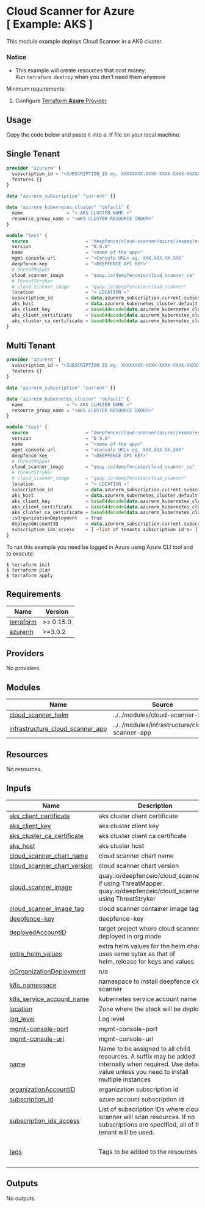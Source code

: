 # Cloud Scanner for Azure<br/>[ Example: AKS ]

This module example deploys Cloud Scanner in a AKS cluster.
### Notice

* This example will create resources that cost money.<br/>Run `terraform destroy` when you don't need them anymore

Minimum requirements:

1. Configure [Terraform **Azure** Provider](https://registry.terraform.io/providers/hashicorp/azurerm/latest/docs)

## Usage

Copy the code below and paste it into a .tf file on your local machine.

## Single Tenant

```terraform
provider "azurerm" {
  subscription_id = "<SUBSCRIPTION_ID eg. XXXXXXXX-XXXX-XXXX-XXXX-XXXXXXXXXXXX>"
  features {}
}

data "azurerm_subscription" "current" {}

data "azurerm_kubernetes_cluster" "default" {
  name                = "< AKS CLUSTER NAME >"
  resource_group_name = "<AKS CLUSTER RESOURCE GROUP>"
}

module "test" {
  source                     = "deepfence/cloud-scanner/azure//examples/aks"
  version                    = "0.9.0"
  name                       = "<name of the app>"
  mgmt-console-url           = "<Console URL> eg. XXX.XXX.XX.XXX"
  deepfence-key              = "<DEEPFENCE API KEY>"
  # ThreatMapper
  cloud_scanner_image        = "quay.io/deepfenceio/cloud_scanner_ce"
  # ThreatStryker
  # cloud_scanner_image      = "quay.io/deepfenceio/cloud_scanner"
  location                   = "< LOCATION >"
  subscription_id            = data.azurerm_subscription.current.subscription_id
  aks_host                   = data.azurerm_kubernetes_cluster.default.kube_config.0.host
  aks_client_key             = base64decode(data.azurerm_kubernetes_cluster.default.kube_config.0.client_key)
  aks_client_certificate     = base64decode(data.azurerm_kubernetes_cluster.default.kube_config.0.client_certificate)
  aks_cluster_ca_certificate = base64decode(data.azurerm_kubernetes_cluster.default.kube_config.0.cluster_ca_certificate)
}
```

## Multi Tenant

```terraform
provider "azurerm" {
  subscription_id = "<SUBSCRIPTION_ID eg. XXXXXXXX-XXXX-XXXX-XXXX-XXXXXXXXXXXX>"
  features {}
}

data "azurerm_subscription" "current" {}

data "azurerm_kubernetes_cluster" "default" {
  name                = "< AKS CLUSTER NAME >"
  resource_group_name = "<AKS CLUSTER RESOURCE GROUP>"
}

module "test" {
  source                     = "deepfence/cloud-scanner/azure//examples/aks"
  version                    = "0.9.0"
  name                       = "<name of the app>"
  mgmt-console-url           = "<Console URL> eg. XXX.XXX.XX.XXX"
  deepfence-key              = "<DEEPFENCE API KEY>"
  # ThreatMapper
  cloud_scanner_image        = "quay.io/deepfenceio/cloud_scanner_ce"
  # ThreatStryker
  # cloud_scanner_image      = "quay.io/deepfenceio/cloud_scanner"
  location                   = "< LOCATION >"
  subscription_id            = data.azurerm_subscription.current.subscription_id
  aks_host                   = data.azurerm_kubernetes_cluster.default.kube_config.0.host
  aks_client_key             = base64decode(data.azurerm_kubernetes_cluster.default.kube_config.0.client_key)
  aks_client_certificate     = base64decode(data.azurerm_kubernetes_cluster.default.kube_config.0.client_certificate)
  aks_cluster_ca_certificate = base64decode(data.azurerm_kubernetes_cluster.default.kube_config.0.cluster_ca_certificate)
  isOrganizationDeployment   = true
  deployedAccountID          = data.azurerm_subscription.current.subscription_id
  subscription_ids_access    = [ <list of tenants subscription id's> ]
}
```

To run this example you need be logged in Azure using Azure CLI tool and to execute:

```shell
$ terraform init
$ terraform plan
$ terraform apply
```

<!-- BEGIN_TF_DOCS -->
## Requirements

| Name | Version |
|------|---------|
| <a name="requirement_terraform"></a> [terraform](#requirement\_terraform) | >= 0.15.0 |
| <a name="requirement_azurerm"></a> [azurerm](#requirement\_azurerm) | >=3.0.2 |

## Providers

No providers.

## Modules

| Name | Source | Version |
|------|--------|---------|
| <a name="module_cloud_scanner_helm"></a> [cloud\_scanner\_helm](#module\_cloud\_scanner\_helm) | ../../modules/cloud-scanner-helm | n/a |
| <a name="module_infrastructure_cloud_scanner_app"></a> [infrastructure\_cloud\_scanner\_app](#module\_infrastructure\_cloud\_scanner\_app) | ../../modules/infrastructure/cloud-scanner-app | n/a |

## Resources

No resources.

## Inputs

| Name | Description | Type | Default                                                     | Required |
|------|-------------|------|-------------------------------------------------------------|:--------:|
| <a name="input_aks_client_certificate"></a> [aks\_client\_certificate](#input\_aks\_client\_certificate) | aks cluster client certificate | `any` | n/a                                                         | yes |
| <a name="input_aks_client_key"></a> [aks\_client\_key](#input\_aks\_client\_key) | aks cluster client key | `any` | n/a                                                         | yes |
| <a name="input_aks_cluster_ca_certificate"></a> [aks\_cluster\_ca\_certificate](#input\_aks\_cluster\_ca\_certificate) | aks cluster client ca certificate | `any` | n/a                                                         | yes |
| <a name="input_aks_host"></a> [aks\_host](#input\_aks\_host) | aks cluster host | `any` | n/a                                                         | yes |
| <a name="input_cloud_scanner_chart_name"></a> [cloud\_scanner\_chart\_name](#input\_cloud\_scanner\_chart\_name) | cloud scanner chart name | `string` | `"deepfence-cloud-scanner"`                                 | no |
| <a name="input_cloud_scanner_chart_version"></a> [cloud\_scanner\_chart\_version](#input\_cloud\_scanner\_chart\_version) | cloud scanner chart version | `string` | `"2.5.0"`                                                   | no |
| <a name="input_cloud_scanner_image"></a> [cloud\_scanner\_image](#input\_cloud\_scanner\_image) | quay.io/deepfenceio/cloud\_scanner\_ce if using ThreatMapper. quay.io/deepfenceio/cloud\_scanner if using ThreatStryker | `string` | `"quay.io/deepfenceio/cloud_scanner_ce"`                    | no |
| <a name="input_cloud_scanner_image_tag"></a> [cloud\_scanner\_image\_tag](#input\_cloud\_scanner\_image\_tag) | cloud scanner container image tag | `string` | `"2.5.0"`                                                   | no |
| <a name="input_deepfence-key"></a> [deepfence-key](#input\_deepfence-key) | deepfence-key | `string` | `""`                                                        | no |
| <a name="input_deployedAccountID"></a> [deployedAccountID](#input\_deployedAccountID) | target project where cloud scanner is deployed in org mode | `string` | `""`                                                        | no |
| <a name="input_extra_helm_values"></a> [extra\_helm\_values](#input\_extra\_helm\_values) | extra helm values for the helm chart uses same sytax as that of helm\_release for keys and values | `map(string)` | `{}`                                                        | no |
| <a name="input_isOrganizationDeployment"></a> [isOrganizationDeployment](#input\_isOrganizationDeployment) | n/a | `bool` | `false`                                                     | no |
| <a name="input_k8s_namespace"></a> [k8s\_namespace](#input\_k8s\_namespace) | namespace to install deepfence cloud scanner | `string` | `"deepfence"`                                               | no |
| <a name="input_k8s_service_account_name"></a> [k8s\_service\_account\_name](#input\_k8s\_service\_account\_name) | kubernetes service account name | `string` | `"deepfence-cloud-scanner"`                                 | no |
| <a name="input_location"></a> [location](#input\_location) | Zone where the stack will be deployed | `string` | `"centralus"`                                               | no |
| <a name="input_log_level"></a> [log\_level](#input\_log\_level) | Log level | `string` | `"info"`                                                    | no |
| <a name="input_mgmt-console-port"></a> [mgmt-console-port](#input\_mgmt-console-port) | mgmt-console-port | `string` | `"443"`                                                     | no |
| <a name="input_mgmt-console-url"></a> [mgmt-console-url](#input\_mgmt-console-url) | mgmt-console-url | `string` | `""`                                                        | no |
| <a name="input_name"></a> [name](#input\_name) | Name to be assigned to all child resources. A suffix may be added internally when required. Use default value unless you need to install multiple instances | `string` | `"deepfence-cloud-scanner"`                                 | no |
| <a name="input_organizationAccountID"></a> [organizationAccountID](#input\_organizationAccountID) | organization subscription id | `string` | `""`                                                        | no |
| <a name="input_subscription_id"></a> [subscription\_id](#input\_subscription\_id) | azure account subscription id | `string` | n/a                                                         | yes |
| <a name="input_subscription_ids_access"></a> [subscription\_ids\_access](#input\_subscription\_ids\_access) | List of subscription IDs where cloud scanner will scan resources. If no subscriptions are specified, all of the tenant will be used. | `list(string)` | `[]`                                                        | no |
| <a name="input_tags"></a> [tags](#input\_tags) | Tags to be added to the resources | `map(string)` | <pre>{<br>  "product": "deepfence-cloud-scanner"<br>}</pre> | no |

## Outputs

No outputs.
<!-- END_TF_DOCS -->
